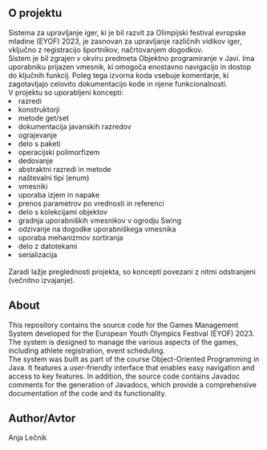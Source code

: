 <h2> O projektu </h2>
Sistema za upravljanje iger, ki je bil razvit za Olimpijski festival evropske mladine (EYOF) 2023, je zasnovan za upravljanje različnih vidikov iger, vključno z registracijo športnikov, načrtovanjem dogodkov.<br/>
Sistem je bil zgrajen v okviru predmeta Objektno programiranje v Javi. Ima uporabniku prijazen vmesnik, ki omogoča enostavno navigacijo in dostop do ključnih funkcij. Poleg tega izvorna koda vsebuje komentarje, ki zagotavljajo celovito dokumentacijo kode in njene funkcionalnosti.<br/>
V projektu so uporabljeni koncepti:
<li>razredi</li>
<li>konstruktorji</li>
<li>metode get/set</li>
<li>dokumentacija javanskih razredov</li>
<li>ograjevanje</li>
<li>delo s paketi</li>
<li>operacijski polimorfizem</li>
<li>dedovanje</li>
<li>abstraktni razredi in metode</li>
<li>naštevalni tipi (enum) </li>
<li>vmesniki</li>
<li>uporaba izjem in napake</li>
<li>prenos parametrov po vrednosti in referenci</li>
<li>delo s kolekcijami objektov</li>
<li>gradnja uporabniških vmesnikov v ogrodju Swing</li>
<li>odzivanje na dogodke uporabniškega vmesnika</li>
<li>uporaba mehanizmov sortiranja</li>
<li>delo z datotekami</li>
<li>serializacija</li>
<br/>
Zaradi lažje preglednosti projekta, so koncepti povezani z nitmi odstranjeni (večnitno izvajanje).

<h2> About </h2>
This repository contains the source code for the Games Management System developed for the European Youth Olympics Festival (EYOF) 2023. The system is designed to manage the various aspects of the games, including athlete registration, event scheduling.</br>
The system was built as part of the course Object-Oriented Programming in Java. It features a user-friendly interface that enables easy navigation and access to key features. In addition, the source code contains Javadoc comments for the generation of Javadocs, which provide a comprehensive documentation of the code and its functionality.

<h2>Author/Avtor</h2>
Anja Lečnik
